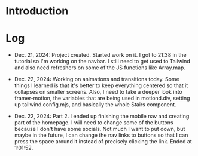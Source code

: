 # Introduction

# Log

- Dec. 21, 2024: Project created. Started work on it. I got to 21:38 in the tutorial so I'm working on the navbar. I still need to get used to Tailwind and also need refreshers on some of the JS functions like Array.map.

- Dec. 22, 2024: Working on animations and transitions today. Some things I learned is that it's better to keep everything centered so that it collapses on smaller screens. Also, I need to take a deeper look into framer-motion, the variables that are being used in motiond.div, setting up tailwind.config.mjs, and basically the whole Stairs component.

- Dec. 22, 2024: Part 2. I ended up finishing the mobile nav and creating part of the homepage. I will need to change some of the buttons because I don't have some socials. Not much I want to put down, but maybe in the future, I can change the nav links to buttons so that I can press the space around it instead of precisely clicking the link. Ended at 1:01:52.
